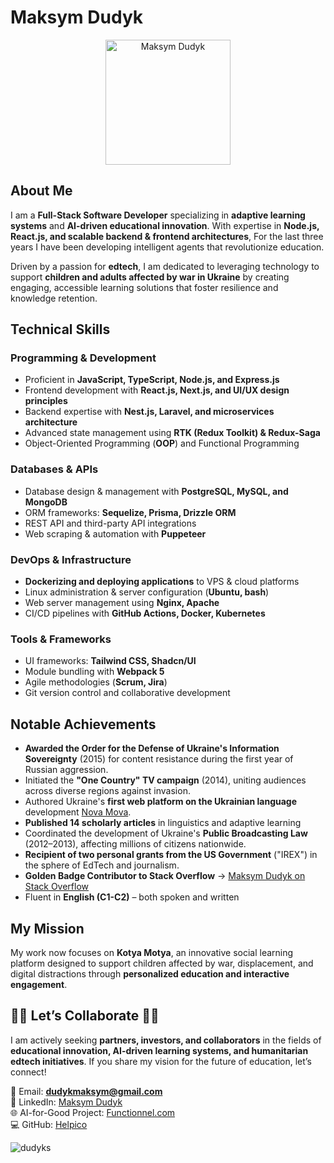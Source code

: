 # Maksym Dudyk

<p align="center">
  <img src="https://github.com/Helpico/Helpico/assets/32806311/9dfc44d0-bcbe-43a1-8a73-9425f15224db" alt="Maksym Dudyk" width="200"/>
</p>

## About Me  

I am a **Full-Stack Software Developer** specializing in **adaptive learning systems** and **AI-driven educational innovation**. With expertise in **Node.js, React.js, and scalable backend & frontend architectures**, For the last three years I have been developing intelligent agents that revolutionize education.  

Driven by a passion for **edtech**, I am dedicated to leveraging technology to support **children and adults affected by war in Ukraine** by creating engaging, accessible learning solutions that foster resilience and knowledge retention.  

## Technical Skills  

### **Programming & Development**  
- Proficient in **JavaScript, TypeScript, Node.js, and Express.js**  
- Frontend development with **React.js, Next.js, and UI/UX design principles**  
- Backend expertise with **Nest.js, Laravel, and microservices architecture**  
- Advanced state management using **RTK (Redux Toolkit) & Redux-Saga**  
- Object-Oriented Programming (**OOP**) and Functional Programming  

### **Databases & APIs**  
- Database design & management with **PostgreSQL, MySQL, and MongoDB**  
- ORM frameworks: **Sequelize, Prisma, Drizzle ORM**  
- REST API and third-party API integrations  
- Web scraping & automation with **Puppeteer**  

### **DevOps & Infrastructure**  
- **Dockerizing and deploying applications** to VPS & cloud platforms  
- Linux administration & server configuration (**Ubuntu, bash**)  
- Web server management using **Nginx, Apache**  
- CI/CD pipelines with **GitHub Actions, Docker, Kubernetes**  

### **Tools & Frameworks**  
- UI frameworks: **Tailwind CSS, Shadcn/UI**  
- Module bundling with **Webpack 5**  
- Agile methodologies (**Scrum, Jira**)  
- Git version control and collaborative development  

## Notable Achievements  
- **Awarded the Order for the Defense of Ukraine's Information Sovereignty** (2015) for content resistance during the first year of Russian aggression. 
- Initiated the **"One Country" TV campaign** (2014), uniting audiences across diverse regions against invasion.
- Authored Ukraine's **first web platform on the Ukrainian language** development [Nova Mova](https://languageintellect.com).
- **Published 14 scholarly articles** in linguistics and adaptive learning  
- Coordinated the development of Ukraine's **Public Broadcasting Law** (2012–2013), affecting millions of citizens nationwide.
- **Recipient of two personal grants from the US Government** ("IREX") in the sphere of EdTech and journalism.
- **Golden Badge Contributor to Stack Overflow** → [Maksym Dudyk on Stack Overflow](https://stackoverflow.com/users/8781011/maksym-dudyk)  
- Fluent in **English (C1-C2)** – both spoken and written  

## My Mission  
My work now focuses on **Kotya Motya**, an innovative social learning platform designed to support children affected by war, displacement, and digital distractions through **personalized education and interactive engagement**.  

## 🚀🚀 Let’s Collaborate 🚀🚀  
I am actively seeking **partners, investors, and collaborators** in the fields of **educational innovation, AI-driven learning systems, and humanitarian edtech initiatives**. If you share my vision for the future of education, let’s connect!  

📩 Email: **dudykmaksym@gmail.com**  
🔗 LinkedIn: [Maksym Dudyk](https://www.linkedin.com/in/maksym-dudyk-follow-up/)  
🌐 AI-for-Good Project: [Functionnel.com](https://functionnel.com)  
💻 GitHub: [Helpico](https://github.com/Helpico)  

![dudyks](https://github.com/user-attachments/assets/e08934f8-8ac6-40c8-9c0d-47a0b5c76d61)


